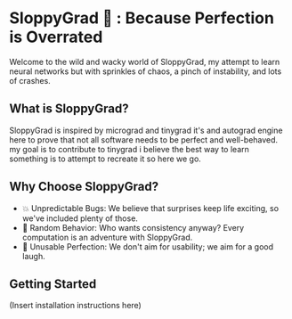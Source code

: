 # SloppyGrad 🤪 : Because Perfection is Overrated

Welcome to the wild and wacky world of SloppyGrad, my attempt to learn neural networks but with sprinkles of chaos, a pinch of instability, and lots of crashes.

## What is SloppyGrad?

SloppyGrad is inspired by micrograd and tinygrad it's and autograd engine here to prove that not all software needs to be perfect and well-behaved. my goal is to contribute to tinygrad i believe the best way to learn something is to attempt to recreate it so here we go.

## Why Choose SloppyGrad?

- 💥 Unpredictable Bugs: We believe that surprises keep life exciting, so we've included plenty of those.
- 🤪 Random Behavior: Who wants consistency anyway? Every computation is an adventure with SloppyGrad.
- 🤯 Unusable Perfection: We don't aim for usability; we aim for a good laugh.

## Getting Started

(Insert installation instructions here)
